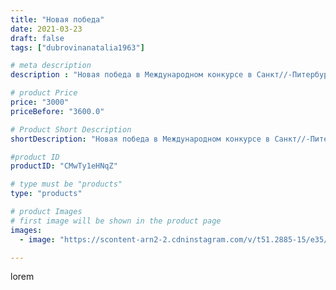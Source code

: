 ```yaml
---
title: "Новая победа"
date: 2021-03-23
draft: false
tags: ["dubrovinanatalia1963"]

# meta description
description : "Новая победа в Международном конкурсе в Санкт//-Питербурге \"Дарование\"за текстильную куклу Бабка Ёжка.Ещё один дипломчик в мою копилочку!!!!!!"

# product Price
price: "3000"
priceBefore: "3600.0"

# Product Short Description
shortDescription: "Новая победа в Международном конкурсе в Санкт//-Питербурге \"Дарование\"за текстильную куклу Бабка Ёжка.Ещё один дипломчик в мою копилочку!!!!!!"

#product ID
productID: "CMwTy1eHNqZ"

# type must be "products"
type: "products"

# product Images
# first image will be shown in the product page
images:
  - image: "https://scontent-arn2-2.cdninstagram.com/v/t51.2885-15/e35/163279715_258895265870508_7713065363097029922_n.jpg?se=8&tp=1&_nc_ht=scontent-arn2-2.cdninstagram.com&_nc_cat=100&_nc_ohc=wLcURfID4N8AX-KYbCS&ccb=7-4&oh=620925bf068c5d3247d8731248e1a540&oe=60835144&ig_cache_key=MjUzNTYxMzY0NjQ4MDY2MTE0NQ%3D%3D.2-ccb7-4"

---
```

lorem
